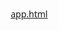 [app.html](https://github.com/user-attachments/files/22580256/app.html)
<!DOCTYPE html>
<html lang="id">
<head>
    <meta charset="UTF-8">
    <meta name="viewport" content="width=device-width, initial-scale=1.0">
    <title>KampusConnect - Aplikasi Kampus Terintegrasi</title>
    <style>
        /* Reset dan Base Styles */
        * {
            margin: 0;
            padding: 0;
            box-sizing: border-box;
            font-family: 'Segoe UI', system-ui, sans-serif;
        }
        
        body {
            background-color: #f5f7fa;
            color: #333;
            line-height: 1.6;
        }
        
        .container {
            max-width: 480px;
            margin: 0 auto;
            background-color: white;
            min-height: 100vh;
            box-shadow: 0 0 10px rgba(0,0,0,0.05);
            position: relative;
        }
        
        /* Header Styles */
        header {
            background: linear-gradient(135deg, #1a73e8, #6c8ef5);
            color: white;
            padding: 20px 15px;
            border-radius: 0 0 20px 20px;
            position: sticky;
            top: 0;
            z-index: 100;
        }
        
        .header-content {
            display: flex;
            justify-content: space-between;
            align-items: center;
        }
        
        .app-title {
            font-size: 1.4rem;
            font-weight: 600;
        }
        
        .user-avatar {
            width: 40px;
            height: 40px;
            border-radius: 50%;
            background-color: rgba(255,255,255,0.3);
            display: flex;
            align-items: center;
            justify-content: center;
            cursor: pointer;
        }
        
        /* Navigation Styles */
        .nav-tabs {
            display: flex;
            background-color: white;
            border-bottom: 1px solid #eee;
            position: sticky;
            top: 80px;
            z-index: 99;
        }
        
        .nav-tab {
            flex: 1;
            text-align: center;
            padding: 15px 0;
            font-size: 0.9rem;
            color: #666;
            cursor: pointer;
            transition: all 0.3s;
            position: relative;
        }
        
        .nav-tab.active {
            color: #1a73e8;
            font-weight: 600;
        }
        
        .nav-tab.active::after {
            content: '';
            position: absolute;
            bottom: 0;
            left: 25%;
            width: 50%;
            height: 3px;
            background-color: #1a73e8;
            border-radius: 3px 3px 0 0;
        }
        
        /* Content Styles */
        .content {
            padding: 20px 15px;
            min-height: calc(100vh - 180px);
        }
        
        .section {
            display: none;
            animation: fadeIn 0.5s ease;
        }
        
        .section.active {
            display: block;
        }
        
        @keyframes fadeIn {
            from { opacity: 0; transform: translateY(10px); }
            to { opacity: 1; transform: translateY(0); }
        }
        
        .section-title {
            font-size: 1.3rem;
            margin-bottom: 15px;
            color: #1a73e8;
            font-weight: 600;
        }
        
        /* Card Styles */
        .card {
            background-color: white;
            border-radius: 12px;
            padding: 15px;
            margin-bottom: 15px;
            box-shadow: 0 2px 10px rgba(0,0,0,0.05);
            transition: transform 0.2s, box-shadow 0.2s;
        }
        
        .card:hover {
            transform: translateY(-2px);
            box-shadow: 0 4px 15px rgba(0,0,0,0.08);
        }
        
        .card-title {
            font-size: 1.1rem;
            margin-bottom: 8px;
            color: #333;
        }
        
        .card-desc {
            font-size: 0.9rem;
            color: #666;
            margin-bottom: 10px;
        }
        
        .card-meta {
            display: flex;
            justify-content: space-between;
            font-size: 0.8rem;
            color: #888;
        }
        
        .status {
            padding: 3px 8px;
            border-radius: 12px;
            font-size: 0.75rem;
            font-weight: 600;
        }
        
        .status.available {
            background-color: #e6f4ea;
            color: #137333;
        }
        
        .status.borrowed {
            background-color: #fce8e6;
            color: #c5221f;
        }
        
        .status.pending {
            background-color: #fef7e0;
            color: #a36c00;
        }
        
        /* Button Styles */
        .btn {
            display: inline-block;
            padding: 10px 20px;
            background-color: #1a73e8;
            color: white;
            border: none;
            border-radius: 8px;
            font-size: 0.9rem;
            font-weight: 600;
            cursor: pointer;
            transition: background-color 0.3s;
            text-align: center;
            width: 100%;
            margin-top: 10px;
        }
        
        .btn:hover {
            background-color: #0d62d9;
        }
        
        .btn-outline {
            background-color: transparent;
            border: 1px solid #1a73e8;
            color: #1a73e8;
        }
        
        .btn-outline:hover {
            background-color: #f0f5ff;
        }
        
        .btn-small {
            padding: 6px 12px;
            width: auto;
            margin: 0;
            font-size: 0.8rem;
        }
        
        /* List Styles */
        .list-item {
            display: flex;
            align-items: center;
            padding: 12px 0;
            border-bottom: 1px solid #f0f0f0;
        }
        
        .list-item:last-child {
            border-bottom: none;
        }
        
        .item-icon {
            width: 40px;
            height: 40px;
            border-radius: 10px;
            background-color: #e8f0fe;
            display: flex;
            align-items: center;
            justify-content: center;
            margin-right: 15px;
            color: #1a73e8;
            font-size: 1.2rem;
        }
        
        .item-content {
            flex: 1;
        }
        
        .item-title {
            font-weight: 600;
            margin-bottom: 3px;
        }
        
        .item-desc {
            font-size: 0.85rem;
            color: #666;
        }
        
        /* Profile Styles */
        .profile-header {
            text-align: center;
            padding: 20px 0;
        }
        
        .profile-avatar {
            width: 100px;
            height: 100px;
            border-radius: 50%;
            background: linear-gradient(135deg, #1a73e8, #6c8ef5);
            margin: 0 auto 15px;
            display: flex;
            align-items: center;
            justify-content: center;
            color: white;
            font-size: 2.5rem;
        }
        
        .profile-name {
            font-size: 1.4rem;
            font-weight: 600;
            margin-bottom: 5px;
        }
        
        .profile-id {
            color: #666;
            font-size: 0.9rem;
        }
        
        .profile-menu {
            margin-top: 30px;
        }
        
        /* Form Styles */
        .form-group {
            margin-bottom: 15px;
        }
        
        .form-label {
            display: block;
            margin-bottom: 5px;
            font-weight: 600;
            font-size: 0.9rem;
        }
        
        .form-input {
            width: 100%;
            padding: 12px;
            border: 1px solid #ddd;
            border-radius: 8px;
            font-size: 1rem;
        }
        
        .form-input:focus {
            outline: none;
            border-color: #1a73e8;
        }
        
        .form-select {
            width: 100%;
            padding: 12px;
            border: 1px solid #ddd;
            border-radius: 8px;
            font-size: 1rem;
            background-color: white;
        }
        
        /* Search Bar */
        .search-bar {
            position: relative;
            margin-bottom: 20px;
        }
        
        .search-input {
            width: 100%;
            padding: 12px 15px 12px 40px;
            border: 1px solid #ddd;
            border-radius: 25px;
            font-size: 0.9rem;
            background-color: #f8f9fa;
        }
        
        .search-icon {
            position: absolute;
            left: 15px;
            top: 50%;
            transform: translateY(-50%);
            color: #666;
        }
        
        /* Modal Styles */
        .modal {
            display: none;
            position: fixed;
            top: 0;
            left: 0;
            width: 100%;
            height: 100%;
            background-color: rgba(0,0,0,0.5);
            z-index: 1000;
            align-items: center;
            justify-content: center;
        }
        
        .modal-content {
            background-color: white;
            border-radius: 12px;
            width: 90%;
            max-width: 400px;
            padding: 20px;
            animation: modalFadeIn 0.3s ease;
        }
        
        @keyframes modalFadeIn {
            from { opacity: 0; transform: scale(0.9); }
            to { opacity: 1; transform: scale(1); }
        }
        
        .modal-header {
            display: flex;
            justify-content: space-between;
            align-items: center;
            margin-bottom: 15px;
        }
        
        .modal-title {
            font-size: 1.2rem;
            font-weight: 600;
            color: #1a73e8;
        }
        
        .close-modal {
            background: none;
            border: none;
            font-size: 1.5rem;
            cursor: pointer;
            color: #666;
        }
        
        /* Footer */
        footer {
            background-color: white;
            padding: 15px;
            text-align: center;
            color: #666;
            font-size: 0.8rem;
            border-top: 1px solid #eee;
            position: sticky;
            bottom: 0;
        }
        
        /* Action Buttons */
        .action-buttons {
            display: flex;
            gap: 10px;
            margin-top: 10px;
        }
        
        /* Date and Time Picker */
        .datetime-picker {
            display: flex;
            gap: 10px;
        }
        
        .datetime-picker .form-group {
            flex: 1;
        }
        
        /* Confirmation Message */
        .confirmation {
            background-color: #e6f4ea;
            border: 1px solid #34a853;
            border-radius: 8px;
            padding: 15px;
            margin-bottom: 15px;
            text-align: center;
            display: none;
        }
        
        .confirmation.success {
            display: block;
        }
        
        .confirmation-icon {
            font-size: 2rem;
            margin-bottom: 10px;
            color: #34a853;
        }
    </style>
</head>
<body>
    <div class="container">
        <header>
            <div class="header-content">
                <div class="app-title">KampusConnect</div>
                <div class="user-avatar" onclick="showSection('profile')">👤</div>
            </div>
        </header>
        
        <div class="nav-tabs">
            <div class="nav-tab active" onclick="showSection('home')">Beranda</div>
            <div class="nav-tab" onclick="showSection('borrow')">Peminjaman</div>
            <div class="nav-tab" onclick="showSection('classroom')">Kelas Kosong</div>
            <div class="nav-tab" onclick="showSection('history')">Riwayat</div>
            <div class="nav-tab" onclick="showSection('kos')">Kos/Kontrakan</div>
        </div>
        
        <div class="content">
            <!-- Beranda -->
            <div id="home" class="section active">
                <h2 class="section-title">Selamat Datang, Mahasiswa!</h2>
                
                <div class="card">
                    <h3 class="card-title">Peminjaman Alat Praktikum</h3>
                    <p class="card-desc">Lihat ketersediaan dan pinjam alat praktikum seperti proyektor, laptop, dll.</p>
                    <button class="btn" onclick="showSection('borrow')">Lihat Alat Tersedia</button>
                </div>
                
                <div class="card">
                    <h3 class="card-title">Kelas Kosong Hari Ini</h3>
                    <p class="card-desc">Temukan ruang kelas yang sedang tidak digunakan untuk belajar kelompok.</p>
                    <div class="card-meta">
                        <span>5 ruang tersedia</span>
                        <span class="status available">Tersedia</span>
                    </div>
                    <button class="btn btn-outline" onclick="showSection('classroom')">Lihat Semua Kelas</button>
                </div>
                
                <div class="card">
                    <h3 class="card-title">Info Kos/Kontrakan</h3>
                    <p class="card-desc">Temukan tempat tinggal terdekat dengan kampus dan hubungi pemiliknya.</p>
                    <button class="btn btn-outline" onclick="showSection('kos')">Lihat Daftar</button>
                </div>
            </div>
            
            <!-- Peminjaman Alat -->
            <div id="borrow" class="section">
                <h2 class="section-title">Peminjaman Alat Praktikum</h2>
                
                <div class="search-bar">
                    <span class="search-icon">🔍</span>
                    <input type="text" class="search-input" placeholder="Cari alat praktikum..." id="searchTool">
                </div>
                
                <div class="list-item">
                    <div class="item-icon">📽️</div>
                    <div class="item-content">
                        <div class="item-title">Proyektor LCD</div>
                        <div class="item-desc">Resolusi 1080p, kabel HDMI termasuk</div>
                    </div>
                    <span class="status available">Tersedia</span>
                    <button class="btn-small btn-outline" onclick="openBorrowModal('Proyektor LCD')">Pinjam</button>
                </div>
                
                <div class="list-item">
                    <div class="item-icon">💻</div>
                    <div class="item-content">
                        <div class="item-title">Laptop Praktikum</div>
                        <div class="item-desc">Intel i5, 8GB RAM, Windows 10</div>
                    </div>
                    <span class="status available">Tersedia</span>
                    <button class="btn-small btn-outline" onclick="openBorrowModal('Laptop Praktikum')">Pinjam</button>
                </div>
                
                <div class="list-item">
                    <div class="item-icon">🔬</div>
                    <div class="item-content">
                        <div class="item-title">Mikroskop Digital</div>
                        <div class="item-desc">Pembesaran 1000x, dengan kamera</div>
                    </div>
                    <span class="status borrowed">Dipinjam</span>
                    <button class="btn-small btn-outline" disabled>Pinjam</button>
                </div>
                
                <div class="list-item">
                    <div class="item-icon">🎤</div>
                    <div class="item-content">
                        <div class="item-title">Microphone Wireless</div>
                        <div class="item-desc">Jangkauan 50m, baterai tahan 8 jam</div>
                    </div>
                    <span class="status available">Tersedia</span>
                    <button class="btn-small btn-outline" onclick="openBorrowModal('Microphone Wireless')">Pinjam</button>
                </div>
            </div>
            
            <!-- Kelas Kosong -->
            <div id="classroom" class="section">
                <h2 class="section-title">Kelas Kosong</h2>
                
                <div class="search-bar">
                    <span class="search-icon">🔍</span>
                    <input type="text" class="search-input" placeholder="Cari ruang kelas..." id="searchClassroom">
                </div>
                
                <div class="card">
                    <h3 class="card-title">Ruang A101</h3>
                    <p class="card-desc">Gedung A, Lantai 1 - Kapasitas 40 orang</p>
                    <div class="card-meta">
                        <span>Kosong hingga 16:00</span>
                        <span class="status available">Tersedia</span>
                    </div>
                    <button class="btn btn-outline" onclick="openClassroomModal('Ruang A101')">Pinjam Ruangan</button>
                </div>
                
                <div class="card">
                    <h3 class="card-title">Lab Komputer B203</h3>
                    <p class="card-desc">Gedung B, Lantai 2 - 30 komputer tersedia</p>
                    <div class="card-meta">
                        <span>Kosong hingga 18:30</span>
                        <span class="status available">Tersedia</span>
                    </div>
                    <button class="btn btn-outline" onclick="openClassroomModal('Lab Komputer B203')">Pinjam Ruangan</button>
                </div>
                
                <div class="card">
                    <h3 class="card-title">Auditorium C301</h3>
                    <p class="card-desc">Gedung C, Lantai 3 - Kapasitas 200 orang</p>
                    <div class="card-meta">
                        <span>Digunakan hingga 14:00</span>
                        <span class="status borrowed">Terpakai</span>
                    </div>
                    <button class="btn btn-outline" disabled>Sedang Digunakan</button>
                </div>
            </div>
            
            <!-- Riwayat Peminjaman -->
            <div id="history" class="section">
                <h2 class="section-title">Riwayat Peminjaman</h2>
                
                <div class="card">
                    <h3 class="card-title">Proyektor LCD</h3>
                    <p class="card-desc">Dipinjam pada 15 Oktober 2023, 09:00 - 12:00</p>
                    <div class="card-meta">
                        <span>Status: <span class="status available">Selesai</span></span>
                    </div>
                </div>
                
                <div class="card">
                    <h3 class="card-title">Ruang A101</h3>
                    <p class="card-desc">Dipinjam pada 14 Oktober 2023, 13:00 - 15:00</p>
                    <div class="card-meta">
                        <span>Status: <span class="status available">Selesai</span></span>
                    </div>
                </div>
                
                <div class="card">
                    <h3 class="card-title">Laptop Praktikum</h3>
                    <p class="card-desc">Dipinjam pada 16 Oktober 2023, 10:00 - 12:00</p>
                    <div class="card-meta">
                        <span>Status: <span class="status pending">Menunggu Persetujuan</span></span>
                    </div>
                </div>
            </div>
            
            <!-- Kos/Kontrakan -->
            <div id="kos" class="section">
                <h2 class="section-title">Kos & Kontrakan Sekitar Kampus</h2>
                
                <div class="search-bar">
                    <span class="search-icon">🔍</span>
                    <input type="text" class="search-input" placeholder="Cari kos/kontrakan...">
                </div>
                
                <div class="card">
                    <h3 class="card-title">Kos Putri "Sumber Rejeki"</h3>
                    <p class="card-desc">Jl. Merdeka No. 45, 500m dari kampus</p>
                    <div class="card-meta">
                        <span>Rp 1.200.000/bulan</span>
                        <span>Kamar tersedia: 3</span>
                    </div>
                    <button class="btn">Hubungi: 0812-3456-7890</button>
                </div>
                
                <div class="card">
                    <h3 class="card-title">Kontrakan "Family House"</h3>
                    <p class="card-desc">Jl. Pendidikan No. 12, 800m dari kampus</p>
                    <div class="card-meta">
                        <span>Rp 2.500.000/bulan</span>
                        <span>2 kamar tidur</span>
                    </div>
                    <button class="btn">Hubungi: 0857-1234-5678</button>
                </div>
                
                <div class="card">
                    <h3 class="card-title">Kos Campur "Pelajar"</h3>
                    <p class="card-desc">Jl. Kampus Timur No. 8, 300m dari kampus</p>
                    <div class="card-meta">
                        <span>Rp 900.000/bulan</span>
                        <span>Kamar tersedia: 2</span>
                    </div>
                    <button class="btn">Hubungi: 0821-9876-5432</button>
                </div>
            </div>
            
            <!-- Profile -->
            <div id="profile" class="section">
                <div class="profile-header">
                    <div class="profile-avatar">M</div>
                    <div class="profile-name">Mahasiswa Contoh</div>
                    <div class="profile-id">NIM: 1234567890</div>
                </div>
                
                <div class="profile-menu">
                    <div class="list-item">
                        <div class="item-icon">👤</div>
                        <div class="item-content">
                            <div class="item-title">Edit Profil</div>
                            <div class="item-desc">Ubah informasi pribadi Anda</div>
                        </div>
                    </div>
                    
                    <div class="list-item">
                        <div class="item-icon">🔒</div>
                        <div class="item-content">
                            <div class="item-title">Keamanan</div>
                            <div class="item-desc">Ganti kata sandi dan pengaturan keamanan</div>
                        </div>
                    </div>
                    
                    <div class="list-item">
                        <div class="item-icon">🔔</div>
                        <div class="item-content">
                            <div class="item-title">Notifikasi</div>
                            <div class="item-desc">Kelola pemberitahuan aplikasi</div>
                        </div>
                    </div>
                    
                    <div class="list-item">
                        <div class="item-icon">❓</div>
                        <div class="item-content">
                            <div class="item-title">Bantuan</div>
                            <div class="item-desc">Pusat bantuan dan dukungan</div>
                        </div>
                    </div>
                    
                    <div class="list-item">
                        <div class="item-icon">🚪</div>
                        <div class="item-content">
                            <div class="item-title">Keluar</div>
                            <div class="item-desc">Keluar dari aplikasi</div>
                        </div>
                    </div>
                </div>
            </div>
        </div>
        
        <footer>
            KampusConnect &copy; 2023 - Aplikasi Kampus Terintegrasi
        </footer>
    </div>

    <!-- Modal Peminjaman Alat -->
    <div id="borrowModal" class="modal">
        <div class="modal-content">
            <div class="modal-header">
                <h3 class="modal-title">Pinjam Alat Praktikum</h3>
                <button class="close-modal" onclick="closeModal('borrowModal')">&times;</button>
            </div>
            <div class="confirmation" id="borrowConfirmation">
                <div class="confirmation-icon">✓</div>
                <p>Permintaan peminjaman berhasil diajukan!</p>
            </div>
            <form id="borrowForm">
                <div class="form-group">
                    <label class="form-label">Alat yang Dipinjam</label>
                    <input type="text" class="form-input" id="toolName" readonly>
                </div>
                <div class="form-group">
                    <label class="form-label">Tanggal Peminjaman</label>
                    <input type="date" class="form-input" id="borrowDate" required>
                </div>
                <div class="datetime-picker">
                    <div class="form-group">
                        <label class="form-label">Waktu Mulai</label>
                        <input type="time" class="form-input" id="startTime" required>
                    </div>
                    <div class="form-group">
                        <label class="form-label">Waktu Selesai</label>
                        <input type="time" class="form-input" id="endTime" required>
                    </div>
                </div>
                <div class="form-group">
                    <label class="form-label">Tujuan Peminjaman</label>
                    <select class="form-select" id="purpose" required>
                        <option value="">Pilih tujuan</option>
                        <option value="praktikum">Praktikum</option>
                        <option value="penelitian">Penelitian</option>
                        <option value="presentasi">Presentasi</option>
                        <option value="lainnya">Lainnya</option>
                    </select>
                </div>
                <div class="form-group">
                    <label class="form-label">Keterangan Tambahan</label>
                    <textarea class="form-input" id="notes" rows="3" placeholder="Opsional"></textarea>
                </div>
                <div class="action-buttons">
                    <button type="button" class="btn btn-outline" onclick="closeModal('borrowModal')">Batal</button>
                    <button type="submit" class="btn">Ajukan Peminjaman</button>
                </div>
            </form>
        </div>
    </div>

    <!-- Modal Peminjaman Kelas -->
    <div id="classroomModal" class="modal">
        <div class="modal-content">
            <div class="modal-header">
                <h3 class="modal-title">Pinjam Ruang Kelas</h3>
                <button class="close-modal" onclick="closeModal('classroomModal')">&times;</button>
            </div>
            <div class="confirmation" id="classroomConfirmation">
                <div class="confirmation-icon">✓</div>
                <p>Permintaan peminjaman ruang kelas berhasil diajukan!</p>
            </div>
            <form id="classroomForm">
                <div class="form-group">
                    <label class="form-label">Ruang Kelas</label>
                    <input type="text" class="form-input" id="classroomName" readonly>
                </div>
                <div class="form-group">
                    <label class="form-label">Tanggal Peminjaman</label>
                    <input type="date" class="form-input" id="classroomDate" required>
                </div>
                <div class="datetime-picker">
                    <div class="form-group">
                        <label class="form-label">Waktu Mulai</label>
                        <input type="time" class="form-input" id="classroomStartTime" required>
                    </div>
                    <div class="form-group">
                        <label class="form-label">Waktu Selesai</label>
                        <input type="time" class="form-input" id="classroomEndTime" required>
                    </div>
                </div>
                <div class="form-group">
                    <label class="form-label">Jumlah Peserta</label>
                    <input type="number" class="form-input" id="participants" min="1" required>
                </div>
                <div class="form-group">
                    <label class="form-label">Kegiatan</label>
                    <select class="form-select" id="activity" required>
                        <option value="">Pilih kegiatan</option>
                        <option value="belajar">Belajar Kelompok</option>
                        <option value="rapat">Rapat Organisasi</option>
                        <option value="seminar">Seminar</option>
                        <option value="lainnya">Lainnya</option>
                    </select>
                </div>
                <div class="form-group">
                    <label class="form-label">Keterangan Tambahan</label>
                    <textarea class="form-input" id="classroomNotes" rows="3" placeholder="Opsional"></textarea>
                </div>
                <div class="action-buttons">
                    <button type="button" class="btn btn-outline" onclick="closeModal('classroomModal')">Batal</button>
                    <button type="submit" class="btn">Ajukan Peminjaman</button>
                </div>
            </form>
        </div>
    </div>

    <script>
        function showSection(sectionId) {
            // Sembunyikan semua section
            document.querySelectorAll('.section').forEach(section => {
                section.classList.remove('active');
            });
            
            // Tampilkan section yang dipilih
            document.getElementById(sectionId).classList.add('active');
            
            // Update tab aktif
            document.querySelectorAll('.nav-tab').forEach(tab => {
                tab.classList.remove('active');
            });
            
            // Jika bukan profile, aktifkan tab yang sesuai
            if (sectionId !== 'profile') {
                document.querySelector(`.nav-tab:nth-child(${getTabIndex(sectionId)})`).classList.add('active');
            }
        }
        
        function getTabIndex(sectionId) {
            const sections = ['home', 'borrow', 'classroom', 'history', 'kos'];
            return sections.indexOf(sectionId) + 1;
        }
        
        // Fungsi untuk modal peminjaman alat
        function openBorrowModal(toolName) {
            document.getElementById('toolName').value = toolName;
            
            // Set tanggal minimal ke hari ini
            const today = new Date().toISOString().split('T')[0];
            document.getElementById('borrowDate').min = today;
            document.getElementById('borrowDate').value = today;
            
            // Reset form
            document.getElementById('borrowForm').reset();
            document.getElementById('borrowConfirmation').classList.remove('success');
            
            document.getElementById('borrowModal').style.display = 'flex';
        }
        
        // Fungsi untuk modal peminjaman kelas
        function openClassroomModal(classroomName) {
            document.getElementById('classroomName').value = classroomName;
            
            // Set tanggal minimal ke hari ini
            const today = new Date().toISOString().split('T')[0];
            document.getElementById('classroomDate').min = today;
            document.getElementById('classroomDate').value = today;
            
            // Reset form
            document.getElementById('classroomForm').reset();
            document.getElementById('classroomConfirmation').classList.remove('success');
            
            document.getElementById('classroomModal').style.display = 'flex';
        }
        
        // Fungsi untuk menutup modal
        function closeModal(modalId) {
            document.getElementById(modalId).style.display = 'none';
        }
        
        // Event listener untuk form peminjaman alat
        document.getElementById('borrowForm').addEventListener('submit', function(e) {
            e.preventDefault();
            
            // Simulasi pengajuan peminjaman
            document.getElementById('borrowConfirmation').classList.add('success');
            
            // Reset form setelah 2 detik dan tutup modal
            setTimeout(() => {
                document.getElementById('borrowForm').reset();
                closeModal('borrowModal');
                
                // Tampilkan notifikasi di riwayat (simulasi)
                alert('Peminjaman alat berhasil diajukan!');
            }, 2000);
        });
        
        // Event listener untuk form peminjaman kelas
        document.getElementById('classroomForm').addEventListener('submit', function(e) {
            e.preventDefault();
            
            // Simulasi pengajuan peminjaman
            document.getElementById('classroomConfirmation').classList.add('success');
            
            // Reset form setelah 2 detik dan tutup modal
            setTimeout(() => {
                document.getElementById('classroomForm').reset();
                closeModal('classroomModal');
                
                // Tampilkan notifikasi di riwayat (simulasi)
                alert('Peminjaman ruang kelas berhasil diajukan!');
            }, 2000);
        });
        
        // Fungsi pencarian alat
        document.getElementById('searchTool').addEventListener('input', function() {
            const searchTerm = this.value.toLowerCase();
            const items = document.querySelectorAll('#borrow .list-item');
            
            items.forEach(item => {
                const title = item.querySelector('.item-title').textContent.toLowerCase();
                if (title.includes(searchTerm)) {
                    item.style.display = 'flex';
                } else {
                    item.style.display = 'none';
                }
            });
        });
        
        // Fungsi pencarian kelas
        document.getElementById('searchClassroom').addEventListener('input', function() {
            const searchTerm = this.value.toLowerCase();
            const cards = document.querySelectorAll('#classroom .card');
            
            cards.forEach(card => {
                const title = card.querySelector('.card-title').textContent.toLowerCase();
                if (title.includes(searchTerm)) {
                    card.style.display = 'block';
                } else {
                    card.style.display = 'none';
                }
            });
        });
    </script>
</body>
</html>
